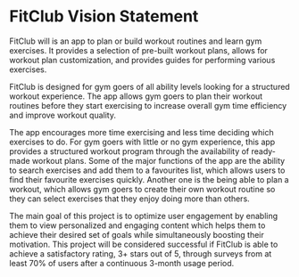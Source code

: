 # FitClub Vision Statement
FitClub will is an app to plan or build workout routines and learn gym exercises. It provides a selection of pre-built workout plans, allows for workout plan customization, and provides guides for performing various exercises. 

FitClub is designed for gym goers of all ability levels looking for a structured workout experience. The app allows gym goers to plan their workout routines before they start exercising to increase overall gym time efficiency and improve workout quality. 

The app encourages more time exercising and less time deciding which exercises to do. For gym goers with little or no gym experience, this app provides a structured workout program through the availability of ready-made workout plans. Some of the major functions of the app are the ability to search exercises and add them to a favourites list, which allows users to find their favourite exercises quickly. Another one is the being able to plan a workout, which allows gym goers to create their own workout routine so they can select exercises that they enjoy doing more than others.

The main goal of this project is to optimize user engagement by enabling them to view personalized and engaging content which helps them to achieve their desired set of goals while simultaneously boosting their motivation. This project will be considered successful if FitClub is able to achieve a satisfactory rating, 3+ stars out of 5, through surveys from at least 70% of users after a continuous 3-month usage period.
